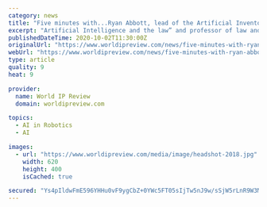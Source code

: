 ```yaml
---
category: news
title: "Five minutes with...Ryan Abbott, lead of the Artificial Inventor Project at the University of Surrey"
excerpt: "Artificial Intelligence and the law” and professor of law and health science at the University of Surrey, Ryan Abbott, spoke to WIPR about this month’s “Dabus” ruling at the English High Court, and how the legal framework constrains artificial intelligence."
publishedDateTime: 2020-10-02T11:30:00Z
originalUrl: "https://www.worldipreview.com/news/five-minutes-with-ryan-abbott-lead-of-the-artificial-inventor-project-at-the-university-of-surrey-20247"
webUrl: "https://www.worldipreview.com/news/five-minutes-with-ryan-abbott-lead-of-the-artificial-inventor-project-at-the-university-of-surrey-20247"
type: article
quality: 9
heat: 9

provider:
  name: World IP Review
  domain: worldipreview.com

topics:
  - AI in Robotics
  - AI

images:
  - url: "https://www.worldipreview.com/media/image/headshot-2018.jpg"
    width: 620
    height: 400
    isCached: true

secured: "Ys4pIldwFmE596YHHu0vF9ygCbZ+0YWc5FT05sIjTw5nJ9w/sSjW5rLnR9W3MGnq1uemYeqh9OMrOE0eW5m3/x7PM/g2i0uAVJd1rSuNBevMCIANqtDGuH3xWK3Yz+d96f7Dlw/5YN8U3/5agXfB38skbmzMdRGiz1/CcmSPmTWKNqdrcI0WGWBO9WOepNEABJYUTCn4e8zlAmaf33kMw7Dzzs/TPMR2f8xwmbXbB9hvxQGxhS4tHODnmmKEiy3jt9/IUDD1hDRCkMxP4MQgEfsZ7T5WYMcYrXxDvNkV+cOTzHN+vG5OuC+8bGKk4/6niFf4BkAd+itgMM3h6QrSvJMl/XX7vJ4iiNsVcc6FYs4=;hhyhulhMQUwgRmJ+3nLvcg=="
---
```


